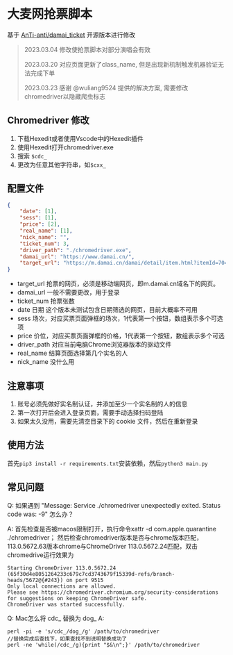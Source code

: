 # 大麦网抢票脚本

基于 [AnTi-anti/damai_ticket](https://github.com/AnTi-anti/damai_ticket) 开源版本进行修改

> 2023.03.04 修改使抢票脚本对部分演唱会有效
> 
> 2023.03.20 对应页面更新了class_name, 但是出现新机制触发机器验证无法完成下单
>
>
> 2023.03.23 感谢 @wuliang9524 提供的解决方案, 需要修改chromedriver以隐藏爬虫标志

## Chromedriver 修改

1. 下载Hexedit或者使用Vscode中的Hexedit插件
2. 使用Hexedit打开chromedriver.exe 
3. 搜索 `$cdc_`
4. 更改为任意其他字符串，如`$cxx_`


## 配置文件

```json
{
    "date": [1],
    "sess": [1],
    "price": [2],	
    "real_name": [1],
    "nick_name": "",
    "ticket_num": 3,
    "driver_path": "./chromedriver.exe",
    "damai_url": "https://www.damai.cn/",
    "target_url": "https://m.damai.cn/damai/detail/item.html?itemId=704494827883&spm=a2o71.category.itemlist.ditem_3"
}

```

- target_url 抢票的网页，必须是移动端网页，即m.damai.cn域名下的网页。
- damai_url 一般不需要更改，用于登录
- ticket_num 抢票张数
- date 日期 这个版本未测试包含日期筛选的网页，目前大概率不可用
- sess 场次，对应买票页面弹框的场次，1代表第一个按钮，数组表示多个可选项
- price 价位，对应买票页面弹框的价格，1代表第一个按钮，数组表示多个可选
- driver_path 对应当前电脑Chrome浏览器版本的驱动文件
- real_name 结算页面选择第几个实名的人
- nick_name 没什么用

## 注意事项

1. 账号必须先做好实名制认证，并添加至少一个实名制的人的信息
2. 第一次打开后会进入登录页面，需要手动选择扫码登陆
3. 如果太久没用，需要先清空目录下的 cookie 文件，然后在重新登录

## 使用方法
首先`pip3 install -r requirements.txt`安装依赖，然后`python3 main.py`

## 常见问题
Q: 如果遇到 "Message: Service ./chromedriver unexpectedly exited. Status code was: -9" 怎么办？

A: 首先检查是否被macos限制打开，执行命令xattr -d com.apple.quarantine ./chromedriver；
然后检查chromedriver版本是否与chrome版本匹配，113.0.5672.63版本chrome与ChromeDriver 113.0.5672.24匹配，双击chromedrive运行效果为
```
Starting ChromeDriver 113.0.5672.24 (65f30d4e8051264233c679c7cd3743679f15339d-refs/branch-heads/5672@{#243}) on port 9515
Only local connections are allowed.
Please see https://chromedriver.chromium.org/security-considerations for suggestions on keeping ChromeDriver safe.
ChromeDriver was started successfully.
```

Q: Mac怎么将 cdc_ 替换为 dog_
A: 
```
perl -pi -e 's/cdc_/dog_/g' /path/to/chromedriver
//替换完成后查找下，如果查找不到说明替换成功了
perl -ne 'while(/cdc_/g){print "$&\n";}' /path/to/chromedriver
```